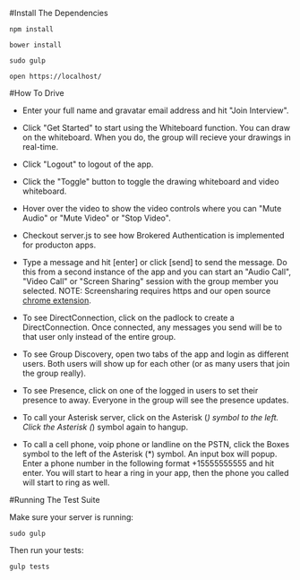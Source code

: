 #Install The Dependencies

```
npm install

bower install

sudo gulp 

open https://localhost/
```

#How To Drive
- Enter your full name and gravatar email address and hit "Join Interview".


- Click "Get Started" to start using the Whiteboard function. You can draw on the whiteboard. When you do, the group will recieve your drawings in real-time.


- Click "Logout" to logout of the app.


- Click the "Toggle" button to toggle the drawing whiteboard and video whiteboard.


- Hover over the video to show the video controls where you can "Mute Audio" or "Mute Video" or "Stop Video".


- Checkout server.js to see how Brokered Authentication is implemented for producton apps.


- Type a message and hit [enter] or click [send] to send the message. Do this from a second instance of the app and you can start an "Audio Call", "Video Call" or "Screen Sharing" session with the group member you selected. NOTE: Screensharing requires https and our open source [chrome extension](https://github.com/respoke/respoke-chrome-extension).


- To see DirectConnection, click on the padlock to create a DirectConnection. Once connected, any messages you send will be to that user only instead of the entire group.


- To see Group Discovery, open two tabs of the app and login as different users. Both users will show up for each other (or as many users that join the group really).


- To see Presence, click on one of the logged in users to set their presence to away. Everyone in the group will see the presence updates.


- To call your Asterisk server, click on the Asterisk (*) symbol to the left. Click the Asterisk (*) symbol again to hangup.


- To call a cell phone, voip phone or landline on the PSTN, click the Boxes symbol to the left of the Asterisk (*) symbol. An input box will popup. Enter a phone number in the following format +15555555555 and hit enter. You will start to hear a ring in your app, then the phone you called will start to ring as well.


#Running The Test Suite

Make sure your server is running:

```
sudo gulp
```

Then run your tests:
```
gulp tests
```